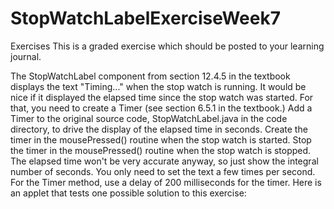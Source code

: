 # StopWatchLabelExerciseWeek7
Exercises
This is a graded exercise which should be posted to your learning journal.

The StopWatchLabel component from section 12.4.5 in the textbook displays the text "Timing..." 
when the stop watch is running. It would be nice if it displayed the elapsed time since the 
stop watch was started. For that, you need to create a Timer (see section 6.5.1 in the textbook.) 
Add a Timer to the original source code, StopWatchLabel.java in the code directory, to drive the 
display of the elapsed time in seconds. Create the timer in the mousePressed() routine when the 
stop watch is started. Stop the timer in the mousePressed() routine when the stop watch is 
stopped. The elapsed time won't be very accurate anyway, so just show the integral number of 
seconds. You only need to set the text a few times per second. For the Timer method, use a 
delay of 200 milliseconds for the timer. Here is an applet that tests one possible solution 
to this exercise: